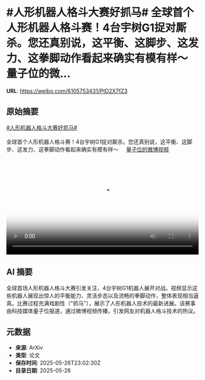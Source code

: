 # #人形机器人格斗大赛好抓马# 全球首个人形机器人格斗赛！4台宇树G1捉对厮杀。您还真别说，这平衡、这脚步、这发力、这拳脚动作看起来确实有模有样～ 量子位的微...

**URL**: https://weibo.com/6105753431/PtD2X7fZ3

## 原始摘要

<a href="https://m.weibo.cn/search?containerid=231522type%3D1%26t%3D10%26q%3D%23%E4%BA%BA%E5%BD%A2%E6%9C%BA%E5%99%A8%E4%BA%BA%E6%A0%BC%E6%96%97%E5%A4%A7%E8%B5%9B%E5%A5%BD%E6%8A%93%E9%A9%AC%23&amp;extparam=%23%E4%BA%BA%E5%BD%A2%E6%9C%BA%E5%99%A8%E4%BA%BA%E6%A0%BC%E6%96%97%E5%A4%A7%E8%B5%9B%E5%A5%BD%E6%8A%93%E9%A9%AC%23" data-hide=""><span class="surl-text">#人形机器人格斗大赛好抓马#</span></a> <br><br>全球首个人形机器人格斗赛！4台宇树G1捉对厮杀。您还真别说，这平衡、这脚步、这发力、这拳脚动作看起来确实有模有样～ <a href="https://video.weibo.com/show?fid=1034:5170614378627171" data-hide=""><span class="url-icon"><img style="width: 1rem;height: 1rem" src="https://h5.sinaimg.cn/upload/2015/09/25/3/timeline_card_small_video_default.png" referrerpolicy="no-referrer"></span><span class="surl-text">量子位的微博视频</span></a> <br clear="both"><div style="clear: both"></div><video controls="controls" poster="https://tvax1.sinaimg.cn/orj480/006Fd7o3ly1i1t24xruksj30u01hcmzb.jpg" style="width: 100%"><source src="https://f.video.weibocdn.com/o0/o27Hel72lx08oy7qPUAU01041200Pey20E010.mp4?label=mp4_720p&amp;template=720x1280.24.0&amp;ori=0&amp;ps=1CwnkDw1GXwCQx&amp;Expires=1748303859&amp;ssig=i07Ho3wm49&amp;KID=unistore,video"><source src="https://f.video.weibocdn.com/o0/vBgYK5tvlx08oy7q3Cek01041200w3aY0E010.mp4?label=mp4_hd&amp;template=540x960.24.0&amp;ori=0&amp;ps=1CwnkDw1GXwCQx&amp;Expires=1748303859&amp;ssig=LxMIsxNkO7&amp;KID=unistore,video"><source src="https://f.video.weibocdn.com/o0/HSQHJX4Jlx08oy7pvb3y01041200hOIs0E010.mp4?label=mp4_ld&amp;template=360x640.24.0&amp;ori=0&amp;ps=1CwnkDw1GXwCQx&amp;Expires=1748303859&amp;ssig=wUOGKYeJnd&amp;KID=unistore,video"><p>视频无法显示，请前往<a href="https://video.weibo.com/show?fid=1034%3A5170614378627171" target="_blank" rel="noopener noreferrer">微博视频</a>观看。</p></video>

## AI 摘要

全球首场人形机器人格斗大赛引发关注，4台宇树G1机器人展开对战。视频显示这些机器人展现出惊人的平衡能力、灵活步态以及流畅的拳脚动作，整体表现相当逼真。比赛过程充满戏剧性（"抓马"），展示了人形机器人技术的最新进展。该赛事由科技媒体量子位报道，通过微博视频传播，引发网友对机器人格斗技术的热议。

## 元数据

- **来源**: ArXiv
- **类型**: 论文
- **保存时间**: 2025-05-26T23:02:30Z
- **目录日期**: 2025-05-26
